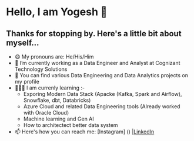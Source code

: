 # **Hello, I am Yogesh 👋**  <br>
##  **Thanks for stopping by. Here's a little bit about myself...** <br>

+ 😄 My pronouns are: He/His/Him <br>
+ 🔭 I’m currently working as a Data Engineer and Analyst at Cognizant Technology Solutions <br>
+ 🤘 You can find various Data Engineering and Data Analytics projects on my profile <br>
+ 🧑🏻‍🏫 I am currenly learning :- <br>
   + Exporing Modern Data Stack (Apacke (Kafka, Spark and Airflow), Snowflake, dbt, Databricks) <br>
   + Azure Cloud and related Data Engineering tools (Already worked with Oracle Cloud) <br>
   + Machine learning and Gen AI <br>
   + How to architectect better data system <br>
+ 📫 Here's how you can reach me: [Instagram] () |[LinkedIn](www.linkedin.com/in/yogesh-gode-5ba33159)
